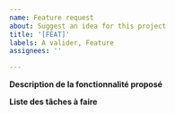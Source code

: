 ```yaml
---
name: Feature request
about: Suggest an idea for this project
title: '[FEAT]'
labels: A valider, Feature
assignees: ''

---
```


**Description de la fonctionnalité proposé**

<!-- Une description claire et concise de ce que vous voulez qu'il se passe. -->

**Liste des tâches à faire**

<!-- Une liste des tâches à faire pour implémenter la fonctionnalité. -->
